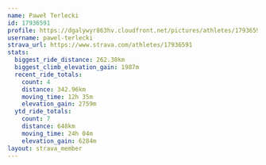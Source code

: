 ```yaml
---
name: Paweł Terlecki
id: 17936591
profile: https://dgalywyr863hv.cloudfront.net/pictures/athletes/17936591/5577025/4/large.jpg
username: pawel-terlecki
strava_url: https://www.strava.com/athletes/17936591
stats:
  biggest_ride_distance: 262.38km
  biggest_climb_elevation_gain: 1987m
  recent_ride_totals:
    count: 4
    distance: 342.96km
    moving_time: 12h 35m
    elevation_gain: 2759m
  ytd_ride_totals:
    count: 7
    distance: 648km
    moving_time: 24h 04m
    elevation_gain: 6284m
layout: strava_member
--- 
```

